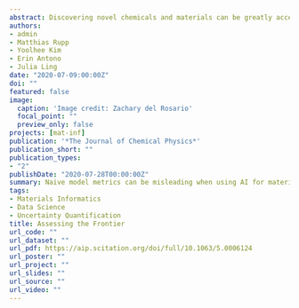 ```yaml
---
abstract: Discovering novel chemicals and materials can be greatly accelerated by iterative machine learning-informed proposal of candidates—active learning. However, standard global error metrics for model quality are not predictive of discovery performance and can be misleading. We introduce the notion of Pareto shell error to help judge the suitability of a model for proposing candidates. Furthermore, through synthetic cases, an experimental thermoelectric dataset and a computational organic molecule dataset, we probe the relation between acquisition function fidelity and active learning performance. Results suggest novel diagnostic tools, as well as new insights for the acquisition function design.
authors:
- admin
- Matthias Rupp
- Yoolhee Kim
- Erin Antono
- Julia Ling
date: "2020-07-09:00:00Z"
doi: ""
featured: false
image:
  caption: 'Image credit: Zachary del Rosario'
  focal_point: ""
  preview_only: false
projects: [mat-inf]
publication: '*The Journal of Chemical Physics*'
publication_short: ""
publication_types:
- "2"
publishDate: "2020-07-28T00:00:00Z"
summary: Naive model metrics can be misleading when using AI for materials discovery. I introduced techniques to better assess a model's suitability for guiding materials development.
tags:
- Materials Informatics
- Data Science
- Uncertainty Quantification
title: Assessing the Frontier
url_code: ""
url_dataset: ""
url_pdf: https://aip.scitation.org/doi/full/10.1063/5.0006124
url_poster: ""
url_project: ""
url_slides: ""
url_source: ""
url_video: ""
---
```


